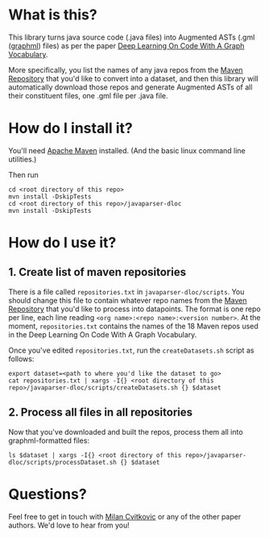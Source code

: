 # What is this?
This library turns java source code (.java files) into Augmented ASTs (.gml ([graphml](http://graphml.graphdrawing.org/)) files) as per the paper [Deep Learning On Code With A Graph Vocabulary](http://tensorlab.cms.caltech.edu/users/anima/pubs/Deep_Learning_On_Code_with_an_Unbounded_Vocabulary.pdf).

More specifically, you list the names of any java repos from the [Maven Repository](https://mvnrepository.com/) that you'd like to convert into a dataset, and then this library will automatically download those repos and generate Augmented ASTs of all their constituent files, one .gml file per .java file.

# How do I install it?
You'll need [Apache Maven](https://maven.apache.org/) installed.  (And the basic linux command line utilities.)

Then run
```
cd <root directory of this repo>
mvn install -DskipTests
cd <root directory of this repo>/javaparser-dloc
mvn install -DskipTests
```

# How do I use it?

## 1. Create list of maven repositories
There is a file called `repositories.txt` in `javaparser-dloc/scripts`. You should change this file to contain whatever repo names from the [Maven Repository](https://mvnrepository.com/) that you'd like to process into datapoints.  The format is one repo per line,  each line reading `<org name>:<repo name>:<version number>`.  At the moment, `repositories.txt` contains the names of the 18 Maven repos used in the Deep Learning On Code With A Graph Vocabulary.

Once you've edited `repositories.txt`, run the `createDatasets.sh` script as follows:

```
export dataset=<path to where you'd like the dataset to go>
cat repositories.txt | xargs -I{} <root directory of this repo>/javaparser-dloc/scripts/createDatasets.sh {} $dataset
```

## 2. Process all files in all repositories
Now that you've downloaded and built the repos, process them all into graphml-formatted files:
```
ls $dataset | xargs -I{} <root directory of this repo>/javaparser-dloc/scripts/processDataset.sh {} $dataset
```

# Questions?
Feel free to get in touch with [Milan Cvitkovic](mwcvitkovic@gmail.com) or any of the other paper authors.  We'd love to hear from you!
